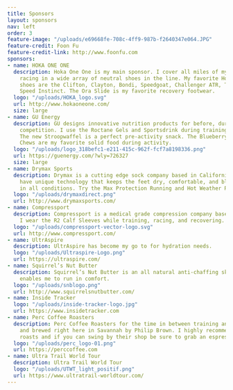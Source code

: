 ```yaml
---
title: Sponsors
layout: sponsors
nav: left
order: 3
feature-image: "/uploads/e69668fe-708c-4ff9-987b-f2640347e064.JPG"
feature-credit: Foon Fu
feature-credit-link: http://www.foonfu.com
sponsors:
- name: HOKA ONE ONE
  description: Hoka One One is my main sponsor. I cover all miles of my training and
    racing in a wide array of neutral shoes in the line. My favorite Hoka One One
    shoes are the Clifton, Clayton, Bondi, Speedgoat, Challenger ATR, Tracer, and
    Speed Instinct. The Ora Slide is my favorite recovery footwear.
  logo: "/uploads/HOKA_logo.svg"
  url: http://www.hokaoneone.com/
  size: large
- name: GU Energy
  description: GU designs innovative nutrition products for before, during, and after
    competition. I use the Roctane Gels and Sportsdrink during training and racing.
    The new Stroopwaffel is a perfect pre-activity snack. The Blueberry Pomegranate
    Chews are my favorite solid food during activity.
  logo: "/uploads/logo_318befc1-e211-415c-962f-fcf7a8198336.png"
  url: https://guenergy.com/?wly=726327
  size: large
- name: Drymax Sports
  description: Drymax is a cutting edge sock company based in California. The socks
    have unique technology that keeps the feet dry, comfortable, and blister free
    in all conditions. Try the Max Protection Running and Hot Weather Running models.
  logo: "/uploads/drymaxdirect.png"
  url: http://www.drymaxsports.com/
- name: Compressport
  description: Compressport is a medical grade compression company based in Switzerland.
    I wear the R2 Calf Sleeves while training, racing, and recovering.
  logo: "/uploads/compressport-vector-logo.svg"
  url: http://www.compressport.com/
- name: UltrAspire
  description: UltrAspire has become my go to for hydration needs.
  logo: "/uploads/Ultraspire-Logo.png"
  url: https://ultraspire.com/
- name: Squirrel’s Nut Butter
  description: Squirrel’s Nut Butter is an all natural anti-chaffing skin salve that
    enables me to run in comfort.
  logo: "/uploads/snblogo.png"
  url: http://www.squirrelsnutbutter.com/
- name: Inside Tracker
  logo: "/uploads/inside-tracker-logo.jpg"
  url: https://www.insidetracker.com
- name: Perc Coffee Roasters
  description: Perc Coffee Roasters for the time in between training and racing. Roasted
    and brewed right here in Savannah by Philip Brown. I highly recommend their Ethopian
    roasts and if you can swing by their shop be sure to grab an espresso tonic.
  logo: "/uploads/perc_logo-01.png"
  url: https://perccoffee.com
- name: Ultra Trail World Tour
  description: Ultra Trail World Tour
  logo: "/uploads/UTWT_light_positif.png"
  url: https://www.ultratrail-worldtour.com/
---
```


